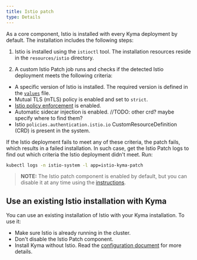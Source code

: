 ```yaml
---
title: Istio patch
type: Details
---
```


As a core component, Istio is installed with every Kyma deployment by default. The installation includes the following steps:

1. Istio is installed using the `istioctl` tool. The installation resources reside in the `resources/istio` directory.

2. A custom Istio Patch job runs and checks if the detected Istio deployment meets the following criteria:
  - A specific version of Istio is installed. The required version is defined in the [`values`](https://github.com/kyma-project/kyma/blob/master/resources/istio-kyma-patch/values.yaml#L11) file.
  - Mutual TLS (mTLS) policy is enabled and set to `strict`.
  - [Istio policy enforcement](https://istio.io/docs/tasks/policy-enforcement/enabling-policy/) is enabled.
  - Automatic sidecar injection is enabled.
  //TODO: other crd? maybe specify where to find them?
  - Istio `policies.authentication.istio.io` CustomResourceDefinition (CRD) is present in the system.

If the Istio deployment fails to meet any of these criteria, the patch fails, which results in a failed installation. In such case, get the Istio Patch logs to find out which criteria the Istio deployment didn't meet. Run:

```bash
kubectl logs -n istio-system -l app=istio-kyma-patch
```

>**NOTE:** The Istio patch component is enabled by default, but you can disable it at any time using the [instructions](/root/kyma/#configuration-custom-component-installation).

## Use an existing Istio installation with Kyma

You can use an existing installation of Istio with your Kyma installation. To use it:

* Make sure Istio is already running in the cluster.
* Don't disable the Istio Patch component.
* Install Kyma without Istio. Read the [configuration document](/root/kyma/#configuration-custom-component-installation) for more details.
